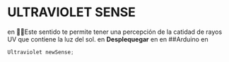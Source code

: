 ﻿# ULTRAVIOLET SENSE
en
🐱‍🏍Este sentido te permite tener una percepción de la catidad de rayos UV que contiene la luz del sol.
en
**Desplequegar**
en
en
##Arduino
en
``` c++
Ultraviolet newSense;
```

